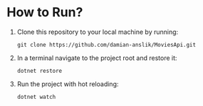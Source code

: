 # How to Run?

1. Clone this repository to your local machine by running:

    ```
    git clone https://github.com/damian-anslik/MoviesApi.git
    ```

2. In a terminal navigate to the project root and restore it:

    ```
    dotnet restore
    ```

3. Run the project with hot reloading:

    ```
    dotnet watch
    ```